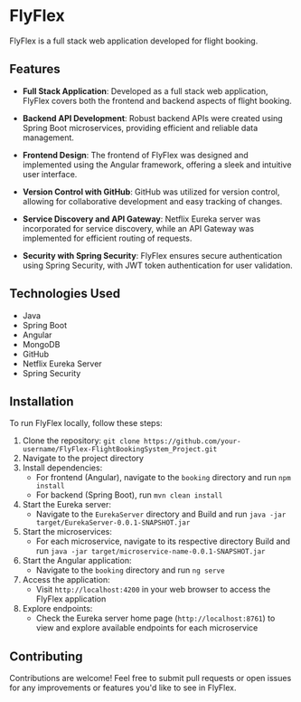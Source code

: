 # FlyFlex

FlyFlex is a full stack web application developed for flight booking.

## Features

- **Full Stack Application**: Developed as a full stack web application, FlyFlex covers both the frontend and backend aspects of flight booking.
  
- **Backend API Development**: Robust backend APIs were created using Spring Boot microservices, providing efficient and reliable data management.

- **Frontend Design**: The frontend of FlyFlex was designed and implemented using the Angular framework, offering a sleek and intuitive user interface.

- **Version Control with GitHub**: GitHub was utilized for version control, allowing for collaborative development and easy tracking of changes.

- **Service Discovery and API Gateway**: Netflix Eureka server was incorporated for service discovery, while an API Gateway was implemented for efficient routing of requests.

- **Security with Spring Security**: FlyFlex ensures secure authentication using Spring Security, with JWT token authentication for user validation.

## Technologies Used

- Java
- Spring Boot
- Angular
- MongoDB
- GitHub
- Netflix Eureka Server
- Spring Security

## Installation

To run FlyFlex locally, follow these steps:

1. Clone the repository: `git clone https://github.com/your-username/FlyFlex-FlightBookingSystem_Project.git`
2. Navigate to the project directory
3. Install dependencies: 
   - For frontend (Angular), navigate to the `booking` directory and run `npm install`
   - For backend (Spring Boot), run `mvn clean install`
4. Start the Eureka server: 
   - Navigate to the `EurekaServer` directory and Build and run `java -jar target/EurekaServer-0.0.1-SNAPSHOT.jar`
5. Start the microservices:
   - For each microservice, navigate to its respective directory Build and run `java -jar target/microservice-name-0.0.1-SNAPSHOT.jar`
6. Start the Angular application: 
   - Navigate to the `booking` directory and run `ng serve`
7. Access the application: 
   - Visit `http://localhost:4200` in your web browser to access the FlyFlex application
8. Explore endpoints:
   - Check the Eureka server home page (`http://localhost:8761`) to view and explore available endpoints for each microservice


## Contributing

Contributions are welcome! Feel free to submit pull requests or open issues for any improvements or features you'd like to see in FlyFlex.
